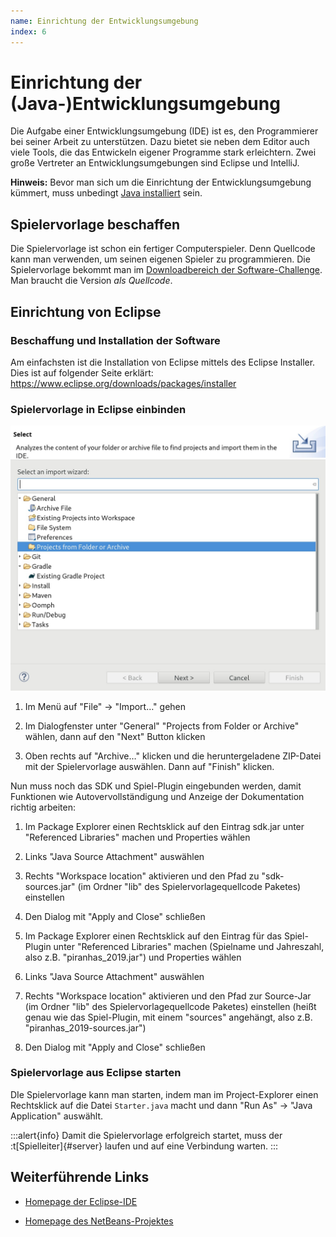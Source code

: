 ```yaml
---
name: Einrichtung der Entwicklungsumgebung
index: 6
---
```


# Einrichtung der (Java-)Entwicklungsumgebung

Die Aufgabe einer Entwicklungsumgebung (IDE) ist es, den Programmierer
bei seiner Arbeit zu unterstützen. Dazu bietet sie neben dem Editor auch
viele Tools, die das Entwickeln eigener Programme stark erleichtern.
Zwei große Vertreter an Entwicklungsumgebungen sind Eclipse und
IntelliJ.

**Hinweis:** Bevor man sich um die Einrichtung der Entwicklungsumgebung
kümmert, muss unbedingt [Java installiert](installation-von-java) sein.

## Spielervorlage beschaffen

Die Spielervorlage ist schon ein fertiger Computerspieler. Denn Quellcode
kann man verwenden, um seinen eigenen Spieler zu programmieren. Die
Spielervorlage bekommt man im 
[Downloadbereich der Software-Challenge](https://software-challenge.de/dokumentation-und-material).
Man braucht die Version
*als Quellcode*.

## Einrichtung von Eclipse

### Beschaffung und Installation der Software

Am einfachsten ist die Installation von Eclipse mittels des Eclipse
Installer. Dies ist auf folgender Seite erklärt:
<https://www.eclipse.org/downloads/packages/installer>

### Spielervorlage in Eclipse einbinden

![Spielervorlage in Eclipse importieren](/images/eclipse_import_project.jpg)

1.  Im Menü auf "File" → "Import…" gehen

2.  Im Dialogfenster unter "General" "Projects from Folder or Archive"
    wählen, dann auf den "Next" Button klicken

3.  Oben rechts auf "Archive…" klicken und die heruntergeladene
    ZIP-Datei mit der Spielervorlage auswählen. Dann auf "Finish" klicken.

Nun muss noch das SDK und Spiel-Plugin eingebunden werden, damit
Funktionen wie Autovervollständigung und Anzeige der Dokumentation
richtig arbeiten:

1.  Im Package Explorer einen Rechtsklick auf den Eintrag sdk.jar unter
    "Referenced Libraries" machen und Properties wählen

2.  Links "Java Source Attachment" auswählen

3.  Rechts "Workspace location" aktivieren und den Pfad zu
    "sdk-sources.jar" (im Ordner "lib" des Spielervorlagequellcode
    Paketes) einstellen

4.  Den Dialog mit "Apply and Close" schließen

5.  Im Package Explorer einen Rechtsklick auf den Eintrag für das
    Spiel-Plugin unter "Referenced Libraries" machen (Spielname und
    Jahreszahl, also z.B. "piranhas\_2019.jar") und Properties wählen

6.  Links "Java Source Attachment" auswählen

7.  Rechts "Workspace location" aktivieren und den Pfad zur Source-Jar
    (im Ordner "lib" des Spielervorlagequellcode Paketes) einstellen
    (heißt genau wie das Spiel-Plugin, mit einem "sources" angehängt,
    also z.B. "piranhas\_2019-sources.jar")

8.  Den Dialog mit "Apply and Close" schließen

### Spielervorlage aus Eclipse starten

DIe Spielervorlage kann man starten, indem man im Project-Explorer einen
Rechtsklick auf die Datei `Starter.java` macht und dann "Run As" → "Java
Application" auswählt.

:::alert{info}
Damit die Spielervorlage erfolgreich startet, muss der
:t[Spielleiter]{#server} laufen und auf eine Verbindung warten.
:::

## Weiterführende Links

-   [Homepage der Eclipse-IDE](http://www.eclipse.org)

-   [Homepage des NetBeans-Projektes](http://www.netbeans.org)
